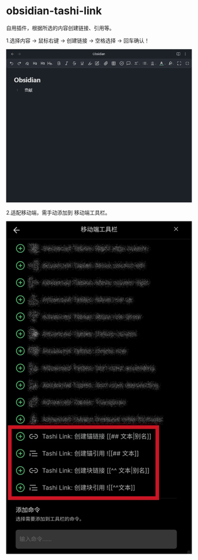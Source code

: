 # obsidian-tashi-link

自用插件，根据所选的内容创建链接、引用等。

1.选择内容 → 鼠标右键 → 创建链接 → 空格选择 → 回车确认！ 

![tashi-link](obsidian-tashi-link.gif)

2.适配移动端，需手动添加到 移动端工具栏。

![Mobile-Toolbar](Mobile-Toolbar.png)